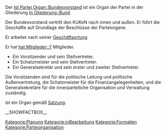 Der [Ist Partei
Organ::Bundesvorstand](/wiki/Ist_Partei_Organ::Bundesvorstand "wikilink") ist
ein Organ der Partei in der Gliederung [In
Gliederung::Bund](/wiki/In_Gliederung::Bund "wikilink").

Der Bundesvorstand vertritt den KUKeN nach innen und außen. Er führt die
Geschäfte auf Grundlage der Beschlüsse der Parteiorgane.

Er arbeitet nach seiner
[Geschäftsortung](/wiki/Hat_Geschäftsordnung::Bundesvorstand_GO "wikilink")

Er hat [hat Mitglieder::7](hat_Mitglieder::7 "wikilink") Mitglieder.

-   Ein Vorsitzender und sein Stellvertreter.
-   Ein Schatzmeister und sein Stellvertreter.
-   Ein Generalsekretär und sein erster und zweiter Stellvertreter.

Die Vorsitzenden sind für die politische Leitung und politische
Außenvertretung, die Schatzmeister für die Finanzangelegenheiten, und
die Generalsekretäre für die innerparteiliche Organisation und
Verwaltung zuständig.

Ist ein Organ gemäß
[Satzung](/wiki/Ist_definiert_in_Satzung::Satzung#.C2.A7_9a_-_Der_Bundesvorstand "wikilink").

\_\_SHOWFACTBOX\_\_

[Kategorie:Planung](/wiki/Kategorie:Planung "wikilink")
[Kategorie:inBearbeitung](/wiki/Kategorie:inBearbeitung "wikilink")
[Kategorie:Formalien](/wiki/Kategorie:Formalien "wikilink")
[Kategorie:Parteiorganisation](/wiki/Kategorie:Parteiorganisation "wikilink")
